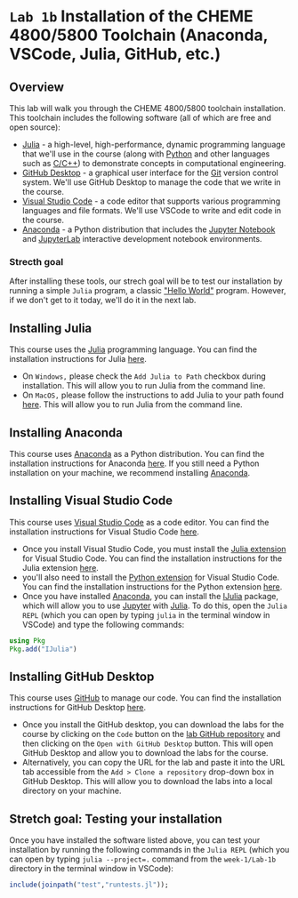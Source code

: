 # `Lab 1b` Installation of the CHEME 4800/5800 Toolchain (Anaconda, VSCode, Julia, GitHub, etc.)

## Overview
This lab will walk you through the CHEME 4800/5800 toolchain installation. This toolchain includes the following software (all of which are free and open source):

* [Julia](https://julialang.org) - a high-level, high-performance, dynamic programming language that we'll use in the course (along with [Python](https://www.python.org) and other languages such as [C/C++]()) to demonstrate  concepts in computational engineering.
* [GitHub Desktop](https://desktop.github.com) - a graphical user interface for the [Git](https://git-scm.com) version control system. We'll use GitHub Desktop to manage the code that we write in the course.
* [Visual Studio Code](https://code.visualstudio.com) - a code editor that supports various programming languages and file formats. We'll use VSCode to write and edit code in the course.
* [Anaconda](https://www.anaconda.com/products/individual) - a Python distribution that includes the [Jupyter Notebook](https://jupyter.org) and [JupyterLab](https://jupyterlab.readthedocs.io/en/stable/) interactive development notebook environments.

### Strecth goal
After installing these tools, our strech goal will be to test our installation by running a simple `Julia` program, a classic ["Hello World"](https://en.wikipedia.org/wiki/%22Hello,_World!%22_program) program. However, if we don't get to it today, we'll do it in the next lab.


## Installing Julia
This course uses the [Julia](https://julialang.org) programming language. You can find the installation instructions for Julia [here](https://julialang.org/downloads/). 
* On `Windows,` please check the `Add Julia to Path` checkbox during installation. This will allow you to run Julia from the command line.
* On `MacOS,` please follow the instructions to add Julia to your path found [here](https://julialang.org/downloads/platform/#macos). This will allow you to run Julia from the command line.

## Installing Anaconda
This course uses [Anaconda](https://www.anaconda.com/products/individual) as a Python distribution. You can find the installation instructions for Anaconda [here](https://docs.anaconda.com/anaconda/install/). If you still need a Python installation on your machine, we recommend installing [Anaconda](https://www.anaconda.com/products/individual).  

## Installing Visual Studio Code
This course uses [Visual Studio Code](https://code.visualstudio.com) as a code editor. You can find the installation instructions for Visual Studio Code [here](https://code.visualstudio.com/download). 
* Once you install Visual Studio Code, you must install the [Julia extension](https://www.julia-vscode.org) for Visual Studio Code. You can find the installation instructions for the Julia extension [here](https://www.julia-vscode.org/docs/stable/gettingstarted/).
* you'll also need to install the [Python extension](https://marketplace.visualstudio.com/items?itemName=ms-python.python) for Visual Studio Code. You can find the installation instructions for the Python extension [here](https://code.visualstudio.com/docs/languages/python).
* Once you have installed [Anaconda](https://www.anaconda.com/products/individual), you can install the [IJulia](https://github.com/JuliaLang/IJulia.jl) package, which will allow you to use [Jupyter](https://jupyter.org) with [Julia](https://julialang.org). To do this, open the `Julia REPL` (which you can open by typing `julia` in the terminal window in VSCode) and type the following commands:

```julia
using Pkg
Pkg.add("IJulia")
```

## Installing GitHub Desktop
This course uses [GitHub](https://github.com) to manage our code. You can find the installation instructions for GitHub Desktop [here](https://desktop.github.com). 
* Once you install the GitHub desktop, you can download the labs for the course by clicking on the `Code` button on the [lab GitHub repository](https://github.com/varnerlab/CHEME-4800-5800-Labs-AY-2024.git) and then clicking on the `Open with GitHub Desktop` button. This will open GitHub Desktop and allow you to download the labs for the course.
* Alternatively, you can copy the URL for the lab and paste it into the URL tab accessible from the `Add > Clone a repository` drop-down box in GitHub Desktop. This will allow you to download the labs into a local directory on your machine.

## Stretch goal: Testing your installation
Once you have installed the software listed above, you can test your installation by running the following commands in the `Julia REPL` (which you can open by typing `julia --project=.` command from the `week-1/Lab-1b` directory in the terminal window in VSCode):

```julia
include(joinpath("test","runtests.jl"));
```
